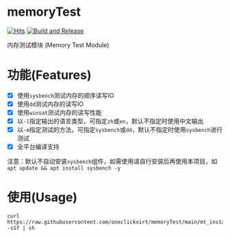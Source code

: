 # memoryTest

[![Hits](https://hits.seeyoufarm.com/api/count/incr/badge.svg?url=https%3A%2F%2Fgithub.com%2Foneclickvirt%2FmemoryTest&count_bg=%2323E01C&title_bg=%23555555&icon=sonarcloud.svg&icon_color=%23E7E7E7&title=hits&edge_flat=false)](https://hits.seeyoufarm.com) [![Build and Release](https://github.com/oneclickvirt/memoryTest/actions/workflows/main.yml/badge.svg)](https://github.com/oneclickvirt/memoryTest/actions/workflows/main.yml)

内存测试模块 (Memory Test Module) 

# 功能(Features)

- [x] 使用```sysbench```测试内存的顺序读写IO
- [x] 使用```dd```测试内存的读写IO
- [x] 使用```winsat```测试内存的读写性能
- [x] 以```-l```指定输出的语言类型，可指定```zh```或```en```，默认不指定时使用中文输出
- [x] 以```-m```指定测试的方法，可指定```sysbench```或```dd```，默认不指定时使用```sysbench```进行测试
- [x] 全平台编译支持

注意：默认不自动安装```sysbench```组件，如需使用请自行安装后再使用本项目，如```apt update && apt install sysbench -y```

# 使用(Usage)

```
curl https://raw.githubusercontent.com/oneclickvirt/memoryTest/main/mt_install.sh -sSf | sh
```
